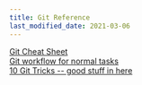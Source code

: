 ```yaml
---
title: Git Reference
last_modified_date: 2021-03-06
---
```


[Git Cheat Sheet](https://docs.juliaebert.com/programming/git/)  
[Git workflow for normal tasks](https://erovia.github.io/posts/workflow/)  
[10 Git Tricks -- good stuff in here](https://dev.to/jacobherrington/series/2050)  

